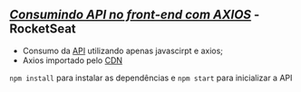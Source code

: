 ## <a href="https://www.youtube.com/watch?v=VM4e37DaskU" target="_blank"><i>Consumindo API no front-end com AXIOS</i></a> - RocketSeat

- Consumo da <a href="https://github.com/jakeliny/node-api-discover">API</a> utilizando apenas javascirpt e axios;
- Axios importado pelo <a href="https://axios-http.com/docs/intro">CDN</a>

`npm install` para instalar as dependências e `npm start` para inicializar a API


